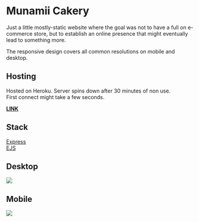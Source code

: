 # Munamii Cakery

Just a little mostly-static website where the goal was not to have a full on e-commerce store, but to establish an online presence that might eventually lead to something more.

The responsive design covers all common resolutions on mobile and desktop.

## Hosting

Hosted on Heroku. Server spins down after 30 minutes of non use.  
First connect might take a few seconds.

**[LINK](https://munamii.herokuapp.com/)**

## Stack

[Express](https://expressjs.com/)  
[EJS](https://ejs.co/)

## Desktop

![](https://i.imgur.com/rFPFhgk.png)

## Mobile

![](https://i.imgur.com/WL8QlDR.png)
